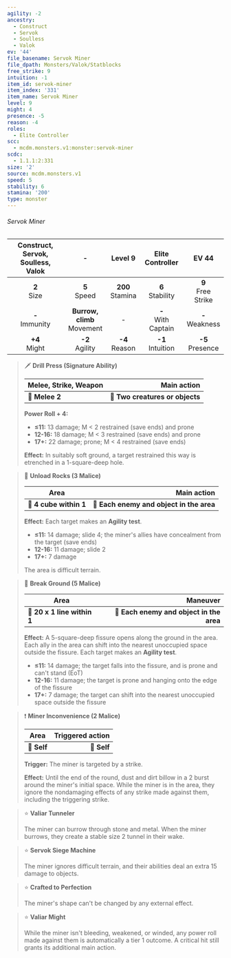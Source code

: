 ```yaml
---
agility: -2
ancestry:
  - Construct
  - Servok
  - Soulless
  - Valok
ev: '44'
file_basename: Servok Miner
file_dpath: Monsters/Valok/Statblocks
free_strike: 9
intuition: -1
item_id: servok-miner
item_index: '331'
item_name: Servok Miner
level: 9
might: 4
presence: -5
reason: -4
roles:
  - Elite Controller
scc:
  - mcdm.monsters.v1:monster:servok-miner
scdc:
  - 1.1.1:2:331
size: '2'
source: mcdm.monsters.v1
speed: 5
stability: 6
stamina: '200'
type: monster
---
```


###### Servok Miner

| Construct, Servok, Soulless, Valok |                -                |       Level 9        |    Elite Controller     |         EV 44          |
| :--------------------------------: | :-----------------------------: | :------------------: | :---------------------: | :--------------------: |
|          **2**<br/> Size           |        **5**<br/> Speed         | **200**<br/> Stamina |  **6**<br/> Stability   | **9**<br/> Free Strike |
|        **-**<br/> Immunity         | **Burrow, climb**<br/> Movement |          -           | **-**<br/> With Captain |  **-**<br/> Weakness   |
|         **+4**<br/> Might          |       **-2**<br/> Agility       |  **-4**<br/> Reason  |  **-1**<br/> Intuition  |  **-5**<br/> Presence  |

<!-- -->
> 🗡 **Drill Press (Signature Ability)**
>
> | **Melee, Strike, Weapon** |                 **Main action** |
> | ------------------------- | ------------------------------: |
> | **📏 Melee 2**            | **🎯 Two creatures or objects** |
>
> **Power Roll + 4:**
>
> - **≤11:** 13 damage; M < 2 restrained (save ends) and prone
> - **12-16:** 18 damage; M < 3 restrained (save ends) and prone
> - **17+:** 22 damage; prone; M < 4 restrained (save ends)
>
> **Effect:** In suitably soft ground, a target restrained this way is etrenched in a 1-square-deep hole.

<!-- -->
> 🔳 **Unload Rocks (3 Malice)**
>
> | **Area**               |                          **Main action** |
> | ---------------------- | ---------------------------------------: |
> | **📏 4 cube within 1** | **🎯 Each enemy and object in the area** |
>
> **Effect:** Each target makes an **Agility test**.
>
> - **≤11:** 14 damage; slide 4; the miner's allies have concealment from the target (save ends)
> - **12-16:** 11 damage; slide 2
> - **17+:** 7 damage
>
> The area is difficult terrain.

<!-- -->
> 🔳 **Break Ground (5 Malice)**
>
> | **Area**                    |                             **Maneuver** |
> | --------------------------- | ---------------------------------------: |
> | **📏 20 x 1 line within 1** | **🎯 Each enemy and object in the area** |
>
> **Effect:** A 5-square-deep fissure opens along the ground in the area. Each ally in the area can shift into the nearest unoccupied space outside the fissure. Each target makes an **Agility test**.
>
> - **≤11:** 14 damage; the target falls into the fissure, and is prone and can't stand (EoT)
> - **12-16:** 11 damage; the target is prone and hanging onto the edge of the fissure
> - **17+:** 7 damage; the target can shift into the nearest unoccupied space outside the fissure

<!-- -->
> ❗️ **Miner Inconvenience (2 Malice)**
>
> | **Area**    | **Triggered action** |
> | ----------- | -------------------: |
> | **📏 Self** |          **🎯 Self** |
>
> **Trigger:** The miner is targeted by a strike.
>
> **Effect:** Until the end of the round, dust and dirt billow in a 2 burst around the miner's initial space. While the miner is in the area, they ignore the nondamaging effects of any strike made against them, including the triggering strike.

<!-- -->
> ⭐️ **Valiar Tunneler**
>
> The miner can burrow through stone and metal. When the miner burrows, they create a stable size 2 tunnel in their wake.

<!-- -->
> ⭐️ **Servok Siege Machine**
>
> The miner ignores difficult terrain, and their abilities deal an extra 15 damage to objects.

<!-- -->
> ⭐️ **Crafted to Perfection**
>
> The miner's shape can't be changed by any external effect.

<!-- -->
> ⭐️ **Valiar Might**
>
> While the miner isn't bleeding, weakened, or winded, any power roll made against them is automatically a tier 1 outcome. A critical hit still grants its additional main action.

